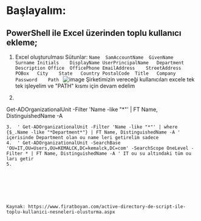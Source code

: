 # Başlayalım:
## PowerShell ile Excel üzerinden toplu kullanıcı ekleme;

1. Excel oluşturulması Sütunlar: `Name	SamAccountName	GivenName	Surname	Initials	DisplayName	UserPrincipalName	Department	Description	Office	OfficePhone	EmailAddress	StreetAddress	POBox 	City	State	Country	PostalCode	Title	Company	Password	Path
`
![image](https://github.com/user-attachments/assets/6e7216bd-5daf-42f3-bc38-ec9572960037)
Şirketimizin vereceği kullanıcıları excele tek tek işleyelim ve "PATH" kısmı için devam edelim

2. ```cpp
Get-ADOrganizationalUnit -Filter 'Name -like "*"' | FT Name, DistinguishedName -A
``` komutu ile DC mizdeki tüm OU ları getirelim
3.  ' Get-ADOrganizationalUnit -Filter 'Name -like "*"' | where {$_.Name -like "*Department*"} | FT Name, DistinguishedName -A ' içerisinde Department olan ou name leri getirelim sadece
4.  ' Get-ADOrganizationalUnit -SearchBase 'OU=IT,OU=Users,OU=KEMALCK,DC=kemalck,DC=com' -SearchScope OneLevel -Filter * | FT Name, DistinguishedName -A ' IT ou su altındaki tüm ou ları getir
5.  







Kaynak: https://www.firatboyan.com/active-directory-de-script-ile-toplu-kullanici-nesneleri-olusturma.aspx
